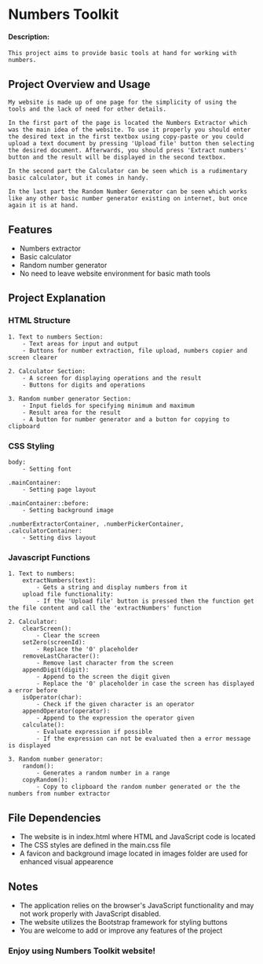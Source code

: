 # Numbers Toolkit
#### Description: 
    This project aims to provide basic tools at hand for working with numbers.

## Project Overview and Usage

    My website is made up of one page for the simplicity of using the tools and the lack of need for other details.

    In the first part of the page is located the Numbers Extractor which was the main idea of the website. To use it properly you should enter the desired text in the first textbox using copy-paste or you could upload a text document by pressing 'Upload file' button then selecting the desired document. Afterwards, you should press 'Extract numbers' button and the result will be displayed in the second textbox.

    In the second part the Calculator can be seen which is a rudimentary basic calculator, but it comes in handy.

    In the last part the Random Number Generator can be seen which works like any other basic number generator existing on internet, but once again it is at hand. 

## Features

- Numbers extractor
- Basic calculator
- Random number generator
- No need to leave website environment for basic math tools

## Project Explanation
### HTML Structure

    1. Text to numbers Section:
        - Text areas for input and output
        - Buttons for number extraction, file upload, numbers copier and screen clearer

    2. Calculator Section:
        - A screen for displaying operations and the result
        - Buttons for digits and operations

    3. Random number generator Section:
        - Input fields for specifying minimum and maximum
        - Result area for the result
        - A button for number generator and a button for copying to clipboard

### CSS Styling

    body:
        - Setting font

    .mainContainer:
        - Setting page layout

    .mainContainer::before:
        - Setting background image
    
    .numberExtractorContainer, .numberPickerContainer, .calculatorContainer:
        - Setting divs layout


### Javascript Functions

    1. Text to numbers:
        extractNumbers(text):
            - Gets a string and display numbers from it
        upload file functionality:
            - If the 'Upload file' button is pressed then the function get the file content and call the 'extractNumbers' function
    
    2. Calculator:
        clearScreen():
            - Clear the screen
        setZero(screenId):
            - Replace the '0' placeholder
        removeLastCharacter():
            - Remove last character from the screen
        appendDigit(digit):
            - Append to the screen the digit given
            - Replace the '0' placeholder in case the screen has displayed a error before
        isOperator(char):
            - Check if the given character is an operator
        appendOperator(operator):
            - Append to the expression the operator given
        calculate():
            - Evaluate expression if possible
            - If the expression can not be evaluated then a error message is displayed

    3. Random number generator:
        random():
            - Generates a random number in a range
        copyRandom():
            - Copy to clipboard the random number generated or the the numbers from number extractor


## File Dependencies

- The website is in index.html where HTML and JavaScript code is located
- The CSS styles are defined in the main.css file
- A favicon and background image located in images folder are used for enhanced visual appearence

## Notes

- The application relies on the browser's JavaScript functionality and may not work properly with JavaScript disabled.
- The website utilizes the Bootstrap framework for styling buttons
- You are welcome to add or improve any features of the project

### Enjoy using Numbers Toolkit website!
